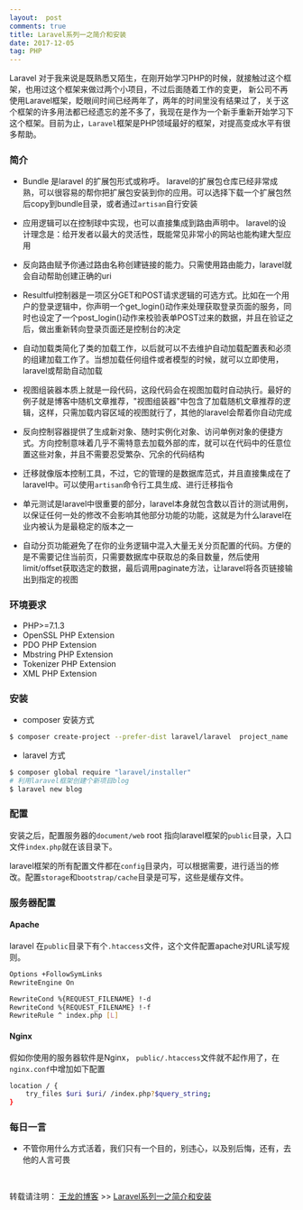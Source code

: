 ```yaml
---
layout:  post
comments: true
title: Laravel系列一之简介和安装
date: 2017-12-05
tag: PHP
---
```


Laravel 对于我来说是既熟悉又陌生，在刚开始学习PHP的时候，就接触过这个框架，也用过这个框架来做过两个小项目，不过后面随着工作的变更， 新公司不再使用Laravel框架，眨眼间时间已经两年了，两年的时间里没有结果过了，关于这个框架的许多用法都已经遗忘的差不多了，我现在是作为一个新手重新开始学习下这个框架。目前为止，`Laravel`框架是PHP领域最好的框架，对提高变成水平有很多帮助。


###  简介

* Bundle 是laravel 的扩展包形式或称呼。 laravel的扩展包仓库已经非常成熟，可以很容易的帮你把扩展包安装到你的应用。可以选择下载一个扩展包然后copy到bundle目录，或者通过`artisan`自行安装

* 应用逻辑可以在控制球中实现，也可以直接集成到路由声明中。 laravel的设计理念是：给开发者以最大的灵活性，既能常见非常小的网站也能构建大型应用

* 反向路由赋予你通过路由名称创建链接的能力。只需使用路由能力，laravel就会自动帮助创建正确的uri

* Resultful控制器是一项区分GET和POST请求逻辑的可选方式。比如在一个用户的登录逻辑中，你声明一个get_login()动作来处理获取登录页面的服务，同时也设定了一个post_login()动作来校验表单POST过来的数据，并且在验证之后，做出重新转向登录页面还是控制台的决定

* 自动加载类简化了类的加载工作，以后就可以不去维护自动加载配置表和必须的组建加载工作了。当想加载任何组件或者模型的时候，就可以立即使用，laravel或帮助自动加载

* 视图组装器本质上就是一段代码，这段代码会在视图加载时自动执行。最好的例子就是博客中随机文章推荐，"视图组装器"中包含了加载随机文章推荐的逻辑，这样，只需加载内容区域的视图就行了，其他的laravel会帮着你自动完成

* 反向控制容器提供了生成新对象、随时实例化对象、访问单例对象的便捷方式。方向控制意味着几乎不需特意去加载外部的库，就可以在代码中的任意位置这些对象，并且不需要忍受繁杂、冗余的代码结构

* 迁移就像版本控制工具，不过，它的管理的是数据库范式，并且直接集成在了laravel中。可以使用`artisan`命令行工具生成、进行迁移指令

* 单元测试是laravel中很重要的部分，laravel本身就包含数以百计的测试用例，以保证任何一处的修改不会影响其他部分功能的功能，这就是为什么laravel在业内被认为是最稳定的版本之一

* 自动分页功能避免了在你的业务逻辑中混入大量无关分页配置的代码。方便的是不需要记住当前页，只需要数据库中获取总的条目数量，然后使用limit/offset获取选定的数据，最后调用paginate方法，让laravel将各页链接输出到指定的视图

### 环境要求

* PHP>=7.1.3
* OpenSSL PHP Extension
* PDO PHP Extension
* Mbstring PHP Extension
* Tokenizer PHP Extension
* XML PHP Extension


### 安装

* composer 安装方式

```bash
$ composer create-project --prefer-dist laravel/laravel  project_name
```

*  laravel 方式

```bash
$ composer global require "laravel/installer"
# 利用laravel框架创建个新项目blog
$ laravel new blog  
```

###  配置

安装之后，配置服务器的`document/web` root 指向laravel框架的`public`目录，入口文件`index.php`就在该目录下。

laravel框架的所有配置文件都在`config`目录内，可以根据需要，进行适当的修改。配置`storage`和`bootstrap/cache`目录是可写，这些是缓存文件。


###  服务器配置

#### Apache

laravel 在`public`目录下有个`.htaccess`文件，这个文件配置apache对URL读写规则。

```bash
Options +FollowSymLinks
RewriteEngine On

RewriteCond %{REQUEST_FILENAME} !-d
RewriteCond %{REQUEST_FILENAME} !-f
RewriteRule ^ index.php [L]
```

####  Nginx

假如你使用的服务器软件是Nginx， `public/.htaccess`文件就不起作用了，在`nginx.conf`中增加如下配置

```bash
location / {
    try_files $uri $uri/ /index.php?$query_string;	
}
```

###  每日一言

* 不管你用什么方式活着，我们只有一个目的，别违心，以及别后悔，还有，去他的人言可畏

<br>

转载请注明： [王龙的博客](http://wanglong.org.cn) >> [Laravel系列一之简介和安装](http://wanglong.org.cn/2017/12/laravel_tutorial/)